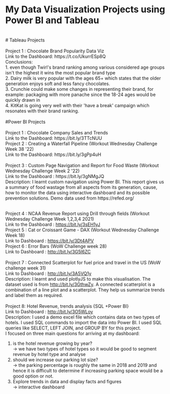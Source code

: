 # My Data Visualization Projects using Power BI and Tableau <br>
<br>
# Tableau Projects <br><br>
Project 1 : Chocolate Brand Popularity Data Viz <br>
Link to the Dashboard: https://t.co/UkurrESp8Q   <br>
Conclusions: <br>
1. even though Twirl's brand ranking among various considered age groups isn't the highest it wins the most popular brand type <br>
2. Dairy milk is very popular with the ages 65+ which states that the older generation enjoys soft and less fancy chocolates. <br>
3. Crunchie could make some changes in representing their brand, for example: packaging with more panache since the 18-24 ages would be quickly drawn in <br>
4. KitKat is going very well with their 'have a break' campaign which resonates with their brand ranking. <br><br>
#Power BI Projects<br><br>
Project 1 : Chocolate Company Sales and Trends<br>
Link to the Dashboard: https://bit.ly/3TTcNUU <br>
Project 2 : Creating a Waterfall Pipeline (Workout Wednesday Challenge Week 38 '22) <br>
Link to the Dashboard: https://bit.ly/3gPp4uH <br><br>
Project 3 : Custom Page Navigation and Report for Food Waste (Workout Wednesday Challenge Week 2 '22) <br>
Link to the Dashboard : https://bit.ly/3gNMgJQ  <br>
Description: I learnt custom navigation using Power BI. This report gives us a summary of food wastage from all aspects from its generation, cause, how to monitor the data using interactive dashboard and its possible prevention solutions. Demo data used from https://refed.org/<br><br>

Project 4 : NCAA Revenue Report using Drill through fields (Workout Wednesday Challenge Week 1,2,3,4 2021)<br>
Link to the Dashboard : https://bit.ly/3sEH1yJ <br>
Project 5 : Cat or Croissant Game - DAX (Workout Wednesday Challenge Week 18) <br>
Link to Dashboard : https://bit.ly/3Dt4APV <br>
Project 6 : Error Bars (WoW Challenge week 28) <br>
Link to Dashboard : http://bit.ly/3G5l6ZC <br><br>
Project 7 : Connected Scatterplot for fuel price and travel in the US (WoW challenge week 31)<br>
Link to Dashboard : http://bit.ly/3A5VQ1y <br>
Description: I learnt and used plotlyJS to make this visualisation. The dataset used is from http://bit.ly/3GthwZy. 
A connected scatterplot is a combination of a line plot and a scatterplot. They help us summarize trends and label them as required. <br><br>
Project 8: Hotel Revenue, trends analysis {SQL +Power BI}<br>
Link to Dashboard : http://bit.ly/3O5WLoy<br>
Description: I used a demo excel file which contains data on two types of hotels. I used SQL commands to import the data into Power BI. I used SQL queries like SELECT, LEFT JOIN, and GROUP BY for this project. <br>
I focused on three main questions for arriving at my dashboard:<br>
1) is the hotel revenue growing by year? <br>
→ we have two types of hotel types so it would be good to segment revenue by hotel type and analyse<br>
2) should we increase our parking lot size?<br>
→ the parking percentage is roughly the same in 2018 and 2019 and hence it is difficult to determine if increasing parking space would be a good option or not.<br>
3) Explore trends in data and display facts and figures<br>
→ interactive dashboard <br>
